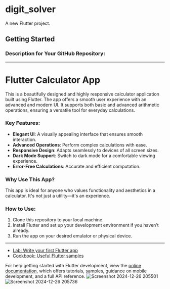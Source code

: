 # digit_solver

A new Flutter project.

## Getting Started

### Description for Your GitHub Repository:

---

# Flutter Calculator App  

This is a beautifully designed and highly responsive calculator application built using Flutter. The app offers a smooth user experience with an advanced and modern UI. It supports both basic and advanced arithmetic operations, ensuring a versatile tool for everyday calculations.

### Key Features:
- **Elegant UI**: A visually appealing interface that ensures smooth interaction.  
- **Advanced Operations**: Perform complex calculations with ease.  
- **Responsive Design**: Adapts seamlessly to devices of all screen sizes.  
- **Dark Mode Support**: Switch to dark mode for a comfortable viewing experience.  
- **Error-Free Calculations**: Accurate and efficient computation.  

### Why Use This App?  
This app is ideal for anyone who values functionality and aesthetics in a calculator. It's not just a utility—it's an experience.

### How to Use:  
1. Clone this repository to your local machine.  
2. Install Flutter and set up your development environment if you haven’t already.  
3. Run the app on your desired emulator or physical device.  

---  


- [Lab: Write your first Flutter app](https://docs.flutter.dev/get-started/codelab)
- [Cookbook: Useful Flutter samples](https://docs.flutter.dev/cookbook)

For help getting started with Flutter development, view the
[online documentation](https://docs.flutter.dev/), which offers tutorials,
samples, guidance on mobile development, and a full API reference.
![Screenshot 2024-12-26 205501](https://github.com/user-attachments/assets/f7bc118f-e7f4-4bf7-90e3-d55611b988f0)
![Screenshot 2024-12-26 205736](https://github.com/user-attachments/assets/11fa4376-337f-4386-aa74-1a739f92e144)
